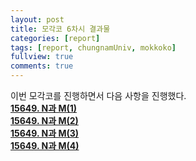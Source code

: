 ```yaml
---
layout: post
title: 모각코 6차시 결과물
categories: [report]
tags: [report, chungnamUniv, mokkoko]
fullview: true
comments: true
---
```

이번 모각코를 진행하면서 다음 사항을 진행했다.  
**[15649. N과 M(1)](https://fault2000.github.io/algorithm/2022/02/08/baekjoon-15649.html)**  
**[15649. N과 M(2)](https://fault2000.github.io/algorithm/2022/02/08/baekjoon-15650.html)**  
**[15649. N과 M(3)](https://fault2000.github.io/algorithm/2022/02/08/baekjoon-15651.html)**  
**[15649. N과 M(4)](https://fault2000.github.io/algorithm/2022/02/08/baekjoon-15652.html)**
